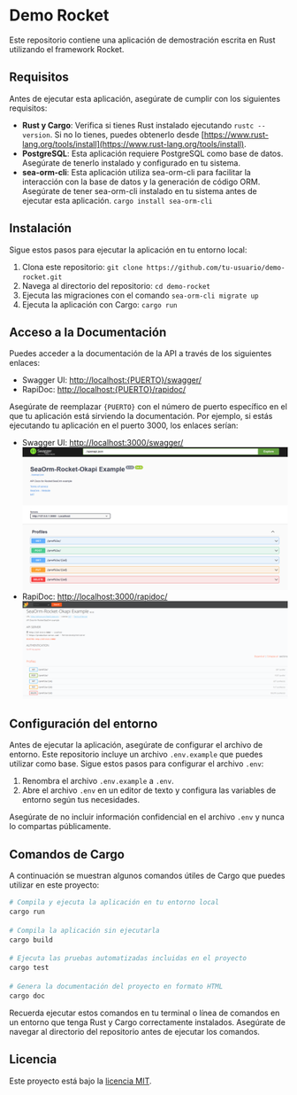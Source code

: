 # Demo Rocket

Este repositorio contiene una aplicación de demostración escrita en Rust utilizando el framework Rocket.

## Requisitos

Antes de ejecutar esta aplicación, asegúrate de cumplir con los siguientes requisitos:

- **Rust y Cargo**: Verifica si tienes Rust instalado ejecutando `rustc --version`. Si no lo tienes, puedes obtenerlo desde [https://www.rust-lang.org/tools/install](https://www.rust-lang.org/tools/install).
- **PostgreSQL**: Esta aplicación requiere PostgreSQL como base de datos. Asegúrate de tenerlo instalado y configurado en tu sistema.
- **sea-orm-cli**: Esta aplicación utiliza sea-orm-cli para facilitar la interacción con la base de datos y la generación de código ORM. Asegúrate de tener sea-orm-cli instalado en tu sistema antes de ejecutar esta aplicación. `cargo install sea-orm-cli`

   
## Instalación

Sigue estos pasos para ejecutar la aplicación en tu entorno local:

1. Clona este repositorio: `git clone https://github.com/tu-usuario/demo-rocket.git`
2. Navega al directorio del repositorio: `cd demo-rocket`
3. Ejecuta las migraciones con el comando `sea-orm-cli migrate up`
4. Ejecuta la aplicación con Cargo: `cargo run`

## Acceso a la Documentación

Puedes acceder a la documentación de la API a través de los siguientes enlaces:

- Swagger UI: [http://localhost:{PUERTO}/swagger/](http://localhost:{PUERTO}/swagger/)
- RapiDoc: [http://localhost:{PUERTO}/rapidoc/](http://localhost:{PUERTO}/rapidoc/)

Asegúrate de reemplazar `{PUERTO}` con el número de puerto específico en el que tu aplicación está sirviendo la documentación. Por ejemplo, si estás ejecutando tu aplicación en el puerto 3000, los enlaces serían:

- Swagger UI: [http://localhost:3000/swagger/](http://localhost:3000/swagger/)
![Swagger UI](api/static/images/swagger-ui.PNG)
- RapiDoc: [http://localhost:3000/rapidoc/](http://localhost:3000/rapidoc/)
![RapiDoc UI](api/static/images/rapidoc-ui.PNG)


## Configuración del entorno

Antes de ejecutar la aplicación, asegúrate de configurar el archivo de entorno. Este repositorio incluye un archivo `.env.example` que puedes utilizar como base. Sigue estos pasos para configurar el archivo `.env`:

1. Renombra el archivo `.env.example` a `.env`.
2. Abre el archivo `.env` en un editor de texto y configura las variables de entorno según tus necesidades.

Asegúrate de no incluir información confidencial en el archivo `.env` y nunca lo compartas públicamente.

## Comandos de Cargo

A continuación se muestran algunos comandos útiles de Cargo que puedes utilizar en este proyecto:

```bash
# Compila y ejecuta la aplicación en tu entorno local
cargo run

# Compila la aplicación sin ejecutarla
cargo build

# Ejecuta las pruebas automatizadas incluidas en el proyecto
cargo test

# Genera la documentación del proyecto en formato HTML
cargo doc
```

Recuerda ejecutar estos comandos en tu terminal o línea de comandos en un entorno que tenga Rust y Cargo correctamente instalados. Asegúrate de navegar al directorio del repositorio antes de ejecutar los comandos.

## Licencia

Este proyecto está bajo la [licencia MIT](LICENSE).
